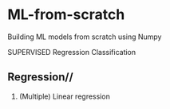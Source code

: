 # ML-from-scratch

Building ML models from scratch using Numpy

SUPERVISED 
  Regression
  Classification 

## Regression//
1. (Multiple) Linear regression
